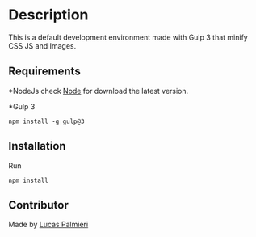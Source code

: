 # Description

This is a default development environment made with Gulp 3 that minify CSS JS and Images.

## Requirements

*NodeJs check [Node](https://nodejs.org/en/) for download the latest version.

*Gulp 3

```
npm install -g gulp@3
```

## Installation

Run

```
npm install
```

## Contributor

Made by [Lucas Palmieri](https://lucaspalmieri.github.io/resume/)
